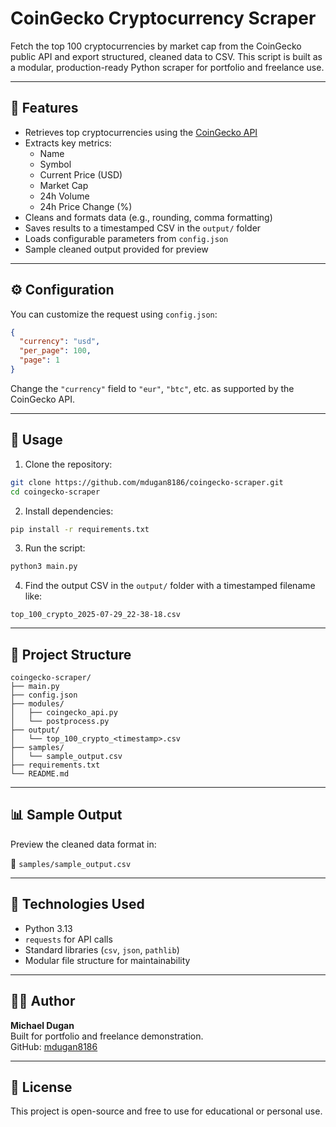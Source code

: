 # CoinGecko Cryptocurrency Scraper

Fetch the top 100 cryptocurrencies by market cap from the CoinGecko public API and export structured, cleaned data to CSV. This script is built as a modular, production-ready Python scraper for portfolio and freelance use.

---

## 📌 Features

- Retrieves top cryptocurrencies using the [CoinGecko API](https://www.coingecko.com/en/api/documentation)
- Extracts key metrics:
  - Name
  - Symbol
  - Current Price (USD)
  - Market Cap
  - 24h Volume
  - 24h Price Change (%)
- Cleans and formats data (e.g., rounding, comma formatting)
- Saves results to a timestamped CSV in the `output/` folder
- Loads configurable parameters from `config.json`
- Sample cleaned output provided for preview

---

## ⚙️ Configuration

You can customize the request using `config.json`:

```json
{
  "currency": "usd",
  "per_page": 100,
  "page": 1
}
```

Change the `"currency"` field to `"eur"`, `"btc"`, etc. as supported by the CoinGecko API.

---

## 🚀 Usage

1. Clone the repository:

```bash
git clone https://github.com/mdugan8186/coingecko-scraper.git
cd coingecko-scraper
```

2. Install dependencies:

```bash
pip install -r requirements.txt
```

3. Run the script:

```bash
python3 main.py
```

4. Find the output CSV in the `output/` folder with a timestamped filename like:

```
top_100_crypto_2025-07-29_22-38-18.csv
```

---

## 📂 Project Structure

```
coingecko-scraper/
├── main.py
├── config.json
├── modules/
│   ├── coingecko_api.py
│   └── postprocess.py
├── output/
│   └── top_100_crypto_<timestamp>.csv
├── samples/
│   └── sample_output.csv
├── requirements.txt
└── README.md
```

---

## 📊 Sample Output

Preview the cleaned data format in:

📁 `samples/sample_output.csv`

---

## 🧰 Technologies Used

- Python 3.13
- `requests` for API calls
- Standard libraries (`csv`, `json`, `pathlib`)
- Modular file structure for maintainability

---

## 👨‍💻 Author

**Michael Dugan**  
Built for portfolio and freelance demonstration.  
GitHub: [mdugan8186](https://github.com/mdugan8186)

---

## 📝 License

This project is open-source and free to use for educational or personal use.
